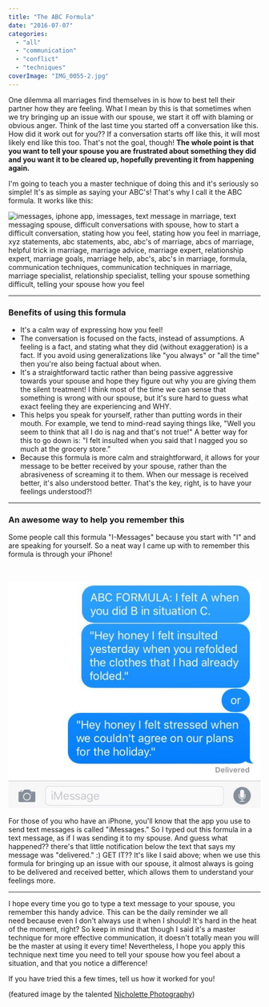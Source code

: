 ```yaml
---
title: "The ABC Formula"
date: "2016-07-07"
categories: 
  - "all"
  - "communication"
  - "conflict"
  - "techniques"
coverImage: "IMG_0055-2.jpg"
---
```


One dilemma all marriages find themselves in is how to best tell their partner how they are feeling. What I mean by this is that sometimes when we try bringing up an issue with our spouse, we start it off with blaming or obvious anger. Think of the last time you started off a conversation like this. How did it work out for you?? If a conversation starts off like this, it will most likely end like this too. That's not the goal, though! **The whole point is that you want to tell your spouse you are frustrated about something they did and you want it to be cleared up, hopefully preventing it from happening again.**

I'm going to teach you a master technique of doing this and it's seriously so simple! It's as simple as saying your ABC's! That's why I call it the ABC formula. It works like this:

![imessages, iphone app, imessages, text message in marriage, text messaging spouse, difficult conversations with spouse, how to start a difficult conversation, stating how you feel, stating how you feel in marriage, xyz statements, abc statements, abc, abc's of marriage, abcs of marriage, helpful trick in marriage, marriage advice, marriage expert, relationship expert, marriage goals, marriage help, abc's, abc's in marriage, formula, communication techniques, communication techniques in marriage, marriage specialist, relationship specialist, telling your spouse something difficult, telling your spouse how you feel](images/abc-formula.png)

* * *

### Benefits of using this formula

- It's a calm way of expressing how you feel!
- The conversation is focused on the facts, instead of assumptions. A feeling is a fact, and stating what they did (without exaggeration) is a fact. If you avoid using generalizations like "you always" or "all the time" then you're also being factual about when.
- It's a straightforward tactic rather than being passive aggressive towards your spouse and hope they figure out why you are giving them the silent treatment! I think most of the time we can sense that something is wrong with our spouse, but it's sure hard to guess what exact feeling they are experiencing and WHY.
- This helps you speak for yourself, rather than putting words in their mouth. For example, we tend to mind-read saying things like, "Well you seem to think that all I do is nag and that's not true!" A better way for this to go down is: "I felt insulted when you said that I nagged you so much at the grocery store."
- Because this formula is more calm and straightforward, it allows for your message to be better received by your spouse, rather than the abrasiveness of screaming it to them. When our message is received better, it's also understood better. That's the key, right, is to have your feelings understood?!

* * *

### An awesome way to help you remember this

Some people call this formula "I-Messages" because you start with "I" and are speaking for yourself. So a neat way I came up with to remember this formula is through your iPhone!

 

![imessages, iphone app, imessages, text message in marriage, text messaging spouse, difficult conversations with spouse, how to start a difficult conversation, stating how you feel, stating how you feel in marriage, xyz statements, abc statements, abc, abc's of marriage, abcs of marriage, helpful trick in marriage, marriage advice, marriage expert, relationship expert, marriage goals, marriage help](images/IMG_0264.jpg)

For those of you who have an iPhone, you'll know that the app you use to send text messages is called "iMessages." So I typed out this formula in a text message, as if I was sending it to my spouse. And guess what happened?? there's that little notification below the text that says my message was "delivered." :) GET IT?? It's like I said above; when we use this formula for bringing up an issue with our spouse, it almost always is going to be delivered and received better, which allows them to understand your feelings more.

* * *

I hope every time you go to type a text message to your spouse, you remember this handy advice. This can be the daily reminder we all need because even I don't always use it when I should! It's hard in the heat of the moment, right? So keep in mind that though I said it's a master technique for more effective communication, it doesn't totally mean you will be the master at using it every time! Nevertheless, I hope you apply this technique next time you need to tell your spouse how you feel about a situation, and that you notice a difference!

If you have tried this a few times, tell us how it worked for you!

(featured image by the talented [Nicholette Photography](http://nicholettephotography.com/))
